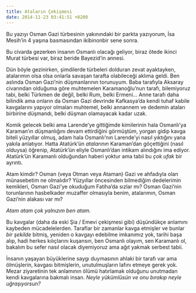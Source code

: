 ```yaml
---
title: Ataların Çekişmesi
date: 2014-11-23 03:41:51 +0200
---
```


Bu yazıyı Osman Gazi türbesinin yakınındaki bir parkta yazıyorum, İsa
Mesih’in 4 yaşına basmasından ikibinonbir sene sonra.

Bu civarda gezerken insanın Osmanlı olacağı geliyor, biraz ötede ikinci
Murat türbesi var, biraz beride Bayezid’in annesi.

Dün böyle gezinirken, şimdilerde türbeleri dolduran zevat ayaktayken,
atalarımın olsa olsa onlarla savaşan tarafta olabileceği aklıma geldi.
Ben aslında Osman Gazi’nin düşmanlarının torunuyum. Baba tarafıyla
Aksaray civarından olduğuma göre muhtemelen Karamanoğlu’nun tarafı,
bilemiyoruz tabi, belki Türkmen de değil, belki Rum, belki Ermeni… Anne
tarafı daha bilindik ama onların da Osman Gazi devrinde Kafkasya’da
kendi tuhaf kabile kavgalarını yapıyor olmaları muhtemel, belki annannem
ve dedemin ataları birbirine düşmandı, belki düşman olamayacak kadar
uzak.

Komik gelecek belki ama Larende’ye gittiğimde kimilerinin hala
Osmanlı’ya Karaman’ın düşmanlığını devam ettirdiğini görmüştüm, yorgan
gidip kavga biteli yüzyıllar olmuş, adam hala Osmanlı’nın Larende’yi
nasıl yıktığını yana yakıla anlatıyor. Hatta Atatürk’ün *atalarının*
Karaman’dan göçettiğini (nasıl olduysa) öğrenip, Atatürk’ün eliyle
Osmanlı’dan intikam alındığını ima ediyor. Atatürk’ün Karamanlı
olduğundan haberi yoktur ama tabii bu *çok ufak* bir ayrıntı.

Atam kimdir? Osman (veya Otman veya Ataman) Gazi ve ahfadıyla olan
münasebetim ne olmalıdır? Yüzyıllar öncesinden bilmediğim dedelerimin
kemikleri, Osman Gazi’ye okuduğum Fatiha’da sızlar mı? Osman Gazi’nin
torunlarının hasbelkader muzaffer olmasıyla benim, atalarımın, Osman
Gazi’nin alakası var mı?

*Atam atam çok yalnızım ben atam.*

Bu kavgalar (daha da eski Şia / Emevi çekişmesi gibi) düşündükçe
anlamını kaybeden mücadelelerden. Taraflar bir zamanlar kavga etmişler
ve bunlar *bir şekilde* bitmiş, yeniden o kavgayı edebilme imkanımız
yok, tarihi başa alıp, hadi herkes kılıçlarını kuşansın, ben Osmanlı
olayım, sen Karamanlı ol, bakalım bu sefer nasıl olacak diyemiyoruz ama
ağıt yakmak serbest tabii.

İnsanın yaşayan büyüklerine saygı duymasının ahlaki bir tarafı var ama
ölmüşlerin, kavgası bitmişlerin, unutulmuşların lafını etmeye gerek yok.
Mezar ziyaretinin tek anlamının ölümü hatırlamak olduğunu unutmadan
kendi kavgalarına bakmalı insan. *Neyle yükümlüsün ve onu bırakıp neyle
uğraşıyorsun?*

